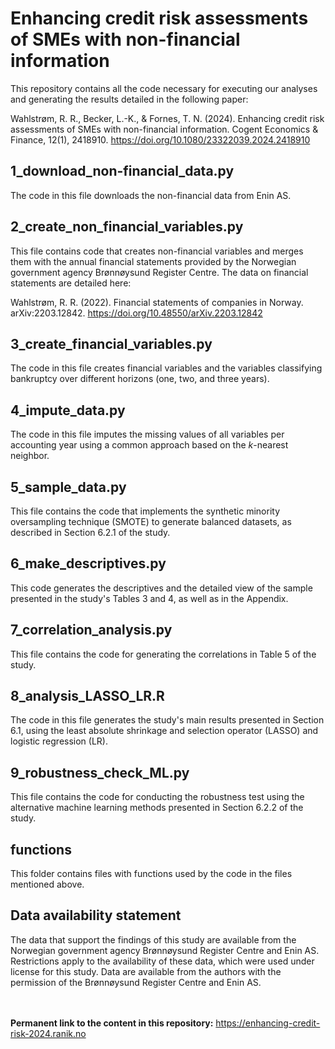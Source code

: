 # Enhancing credit risk assessments of SMEs with non-financial information
This repository contains all the code necessary for executing our analyses and generating the results detailed in the following paper:

Wahlstrøm, R. R., Becker, L.-K., & Fornes, T. N. (2024). Enhancing credit risk assessments of SMEs with non-financial information. Cogent Economics & Finance, 12(1), 2418910. https://doi.org/10.1080/23322039.2024.2418910

## 1_download_non-financial_data.py
The code in this file downloads the non-financial data from Enin AS.

## 2_create_non_financial_variables.py
This file contains code that creates non-financial variables and merges them with the annual financial statements provided by the Norwegian government agency Brønnøysund Register Centre. The data on financial statements are detailed here:

Wahlstrøm, R. R. (2022). Financial statements of companies in Norway. arXiv:2203.12842. https://doi.org/10.48550/arXiv.2203.12842

## 3_create_financial_variables.py
The code in this file creates financial variables and the variables classifying bankruptcy over different horizons (one, two, and three years).

## 4_impute_data.py
The code in this file imputes the missing values of all variables per accounting year using a common approach based on the *k*-nearest neighbor.

## 5_sample_data.py
This file contains the code that implements the synthetic minority oversampling technique (SMOTE) to generate balanced datasets, as described in Section 6.2.1 of the study.

## 6_make_descriptives.py
This code generates the descriptives and the detailed view of the sample presented in the study's Tables 3 and 4, as well as in the Appendix.

## 7_correlation_analysis.py
This file contains the code for generating the correlations in Table 5 of the study.

## 8_analysis_LASSO_LR.R
The code in this file generates the study's main results presented in Section 6.1, using the least absolute shrinkage and selection operator (LASSO) and logistic regression (LR).

## 9_robustness_check_ML.py
This file contains the code for conducting the robustness test using the alternative machine learning methods presented in Section 6.2.2 of the study.

## functions
This folder contains files with functions used by the code in the files mentioned above.

## Data availability statement
The data that support the findings of this study are available from the Norwegian government agency Brønnøysund Register Centre and Enin AS. Restrictions apply to the availability of these data, which were used under license for this study. Data are available from the authors with the permission of the Brønnøysund Register Centre and Enin AS.


<br/><br/>
**Permanent link to the content in this repository:** https://enhancing-credit-risk-2024.ranik.no

